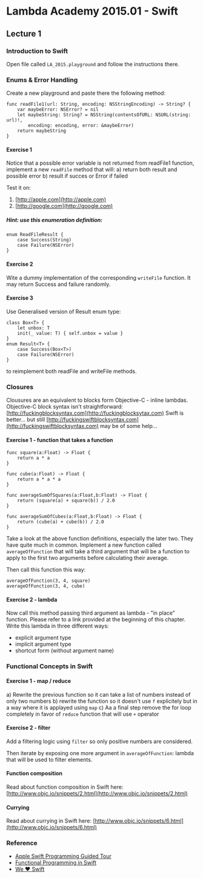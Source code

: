 # Lambda Academy 2015.01 - Swift
## Lecture 1

### Introduction to Swift
Open file called `LA_2015.playground` and follow the instructions there.

### Enums & Error Handling 
Create a new playground and paste there the following method:

```
func readFile1(url: String, encoding: NSStringEncoding) -> String? {
    var maybeError: NSError? = nil
    let maybeString: String? = NSString(contentsOfURL: NSURL(string: url)!,
        encoding: encoding, error: &maybeError)
    return maybeString
}
```

#### Exercise 1
Notice that a possible error variable is not returned from readFile1 function, implement a new `readFile` method that will:
a) return both result and possible error
b) result if succes or Error if failed

Test it on:
1. [http://apple.com](http://apple.com)
2. [http://google.com](http://google.com)

##### Hint: use this enumeration definition:
```
enum ReadFileResult {
    case Success(String)
    case Failure(NSError)
}
```

#### Exercise 2
Wite a dummy implementation of the corresponding `writeFile` function. It may return Success and failure randomly.


#### Exercise 3
Use Generalised version of Result enum type:

```
class Box<T> {
    let unbox: T
    init(_ value: T) { self.unbox = value }
}
enum Result<T> {
    case Success(Box<T>)
    case Failure(NSError)
}
```

to reimplement both readFile and writeFile methods.


### Closures

Clousures are an equivalent to blocks form Objective-C - inline lambdas.
Objective-C block syntax isn't straightforward: [http://fuckingblocksyntax.com](http://fuckingblocksytax.com)
Swift is better... but still [http://fuckingswiftblocksyntax.com](http://fuckingswiftblocksyntax.com) may be of some help...

#### Exercise 1 - function that takes a function

```
func square(a:Float) -> Float {
    return a * a
}

func cube(a:Float) -> Float {
    return a * a * a
}

func averageSumOfSquares(a:Float,b:Float) -> Float {
    return (square(a) + square(b)) / 2.0
}

func averageSumOfCubes(a:Float,b:Float) -> Float {
    return (cube(a) + cube(b)) / 2.0
}
```

Take a look at the above function definitions, especially the later two. They have quite much in common. Implement a new function called `averageOfFunction` that will take a third argument that will be a function to apply to the first two arguments before calculating their average.

Then call this function this way:
```
averageOfFunction(3, 4, square)
averageOfFunction(3, 4, cube)
```

#### Exercise 2 - lambda
Now call this method passing third argument as lambda - "in place" function. Please refer to a link provided at the beginning of this chapter.
Write this lambda in three different ways:

- explicit argument type
- implicit argument type
- shortcut form (without argument name)

### Functional Concepts in Swift

#### Exercise 1 -  map / reduce 
a) Rewrite the previous function so it can take a list of numbers instead of only two numbers
b) rewrite the function so it doesn't use `f` explicitely but in a way where it is applayed using `map`
c) Aa a final step remove the for loop completely in favor of `reduce` function that will use `+` operator

#### Exercise 2 - filter
Add a filtering logic using `filter` so only positive numbers are considered.

Then iterate by exposing one more argument in `averageOfFunction`: lambda that will be used to filter elements.
 
#### Function composition
Read about function composition in Swift here: [http://www.objc.io/snippets/2.html](http://www.objc.io/snippets/2.html)

#### Currying
Read about currying in Swift here: [http://www.objc.io/snippets/6.html](http://www.objc.io/snippets/6.html)

### Reference
- [Apple Swift Programming Guided Tour](https://developer.apple.com/library/ios/documentation/Swift/Conceptual/Swift_Programming_Language/GuidedTour.html)
- [Functional Programming in Swift](http://www.objc.io/books/)
- [We ❤ Swift](https://www.weheartswift.com/higher-order-functions-map-filter-reduce-and-more/)